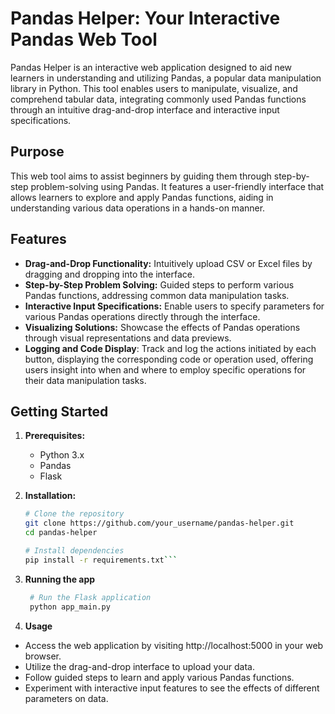 # Pandas Helper: Your Interactive Pandas Web Tool

Pandas Helper is an interactive web application designed to aid new learners in understanding and utilizing Pandas, a popular data manipulation library in Python. This tool enables users to manipulate, visualize, and comprehend tabular data, integrating commonly used Pandas functions through an intuitive drag-and-drop interface and interactive input specifications.

## Purpose

This web tool aims to assist beginners by guiding them through step-by-step problem-solving using Pandas. It features a user-friendly interface that allows learners to explore and apply Pandas functions, aiding in understanding various data operations in a hands-on manner.

## Features

- **Drag-and-Drop Functionality:** Intuitively upload CSV or Excel files by dragging and dropping into the interface.
- **Step-by-Step Problem Solving:** Guided steps to perform various Pandas functions, addressing common data manipulation tasks.
- **Interactive Input Specifications:** Enable users to specify parameters for various Pandas operations directly through the interface.
- **Visualizing Solutions:** Showcase the effects of Pandas operations through visual representations and data previews.
- **Logging and Code Display**: Track and log the actions initiated by each button, displaying the corresponding code or operation used, offering users insight into when and where to employ specific operations for their data manipulation tasks.






## Getting Started

1. **Prerequisites:**
   - Python 3.x
   - Pandas
   - Flask

2. **Installation:**

   ```bash
   # Clone the repository
   git clone https://github.com/your_username/pandas-helper.git
   cd pandas-helper

   # Install dependencies
   pip install -r requirements.txt```
3. **Running the app**
   ```bash
    # Run the Flask application
    python app_main.py
   ```
4. **Usage**

- Access the web application by visiting http://localhost:5000 in your web browser.
- Utilize the drag-and-drop interface to upload your data.
- Follow guided steps to learn and apply various Pandas functions.
- Experiment with interactive input features to see the effects of different parameters on data.
